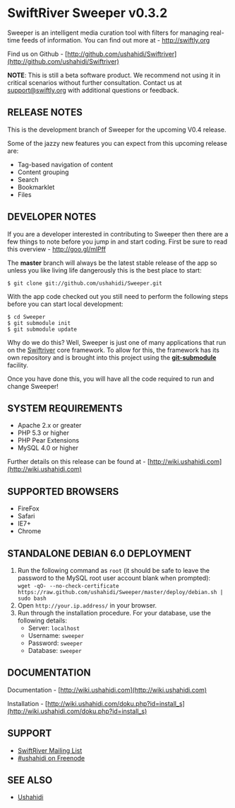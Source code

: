 SwiftRiver Sweeper v0.3.2
==============
 
Sweeper is an intelligent media curation tool with filters for managing real-time feeds of information.  You can find out more at - http://swiftly.org

Find us on Github - [http://github.com/ushahidi/Swiftriver](http://github.com/ushahidi/Swiftriver)

**NOTE**: This is still a beta software product. We recommend not using it in critical scenarios without further consultation. Contact us at support@swiftly.org with additional questions or feedback.


RELEASE NOTES
-------------
This is the development branch of Sweeper for the upcoming V0.4 release.

Some of the jazzy new features you can expect from this upcoming release are:

* Tag-based navigation of content
* Content grouping
* Search
* Bookmarklet
* Files


DEVELOPER NOTES
---------------

If you are a developer interested in contributing to Sweeper then there are a few things to note
before you jump in and start coding. First be sure to read this overview - http://goo.gl/mlPff

The **master** branch will always be the latest stable release of the app so unless you
like living life dangerously this is the best place to start:

    $ git clone git://github.com/ushahidi/Sweeper.git

With the app code checked out you still need to perform the following steps before you can
start local development:

    $ cd Sweeper
    $ git submodule init
    $ git submodule update

Why do we do this? Well, Sweeper is just one of many applications that run on the [Swiftriver](http://github.com/ushahidi/Swiftriver)
core framework. To allow for this, the framework has its own repository and is brought into
this project using the [**git-submodule**](http://chrisjean.com/2009/04/20/git-submodules-adding-using-removing-and-updating/)
facility.

Once you have done this, you will have all the code required to run and change Sweeper!


SYSTEM REQUIREMENTS
-------------------

* Apache 2.x or greater
* PHP 5.3 or higher
* PHP Pear Extensions
* MySQL 4.0 or higher
	
Further details on this release can be found at - [http://wiki.ushahidi.com](http://wiki.ushahidi.com)


SUPPORTED BROWSERS
------------------
* FireFox
* Safari
* IE7+
* Chrome


STANDALONE DEBIAN 6.0 DEPLOYMENT
--------------------------------

1. Run the following command as `root` (it should be safe to leave the password to the MySQL root user account blank when prompted):  
`wget -qO- --no-check-certificate https://raw.github.com/ushahidi/Sweeper/master/deploy/debian.sh | sudo bash`
2. Open `http://your.ip.address/` in your browser.
3. Run through the installation procedure. For your database, use the following details:
    * Server: `localhost`
    * Username: `sweeper`
    * Password: `sweeper`
    * Database: `sweeper`


DOCUMENTATION
-------------

Documentation - [http://wiki.ushahidi.com](http://wiki.ushahidi.com)

Installation - [http://wiki.ushahidi.com/doku.php?id=install_s](http://wiki.ushahidi.com/doku.php?id=install_s)

SUPPORT
-------

* [SwiftRiver Mailing List](http://groups.google.com/group/swiftriver)
* [#ushahidi on Freenode](http://irc.lc/freenode/ushahidi)

SEE ALSO
--------

* [Ushahidi](http://ushahidi.com/)